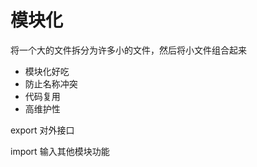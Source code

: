 # 模块化
将一个大的文件拆分为许多小的文件，然后将小文件组合起来

+ 模块化好吃
+   防止名称冲突
+   代码复用
+   高维护性

export 对外接口

import 输入其他模块功能

